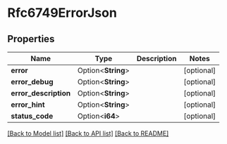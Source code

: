 # Rfc6749ErrorJson

## Properties

Name | Type | Description | Notes
------------ | ------------- | ------------- | -------------
**error** | Option<**String**> |  | [optional]
**error_debug** | Option<**String**> |  | [optional]
**error_description** | Option<**String**> |  | [optional]
**error_hint** | Option<**String**> |  | [optional]
**status_code** | Option<**i64**> |  | [optional]

[[Back to Model list]](../README.md#documentation-for-models) [[Back to API list]](../README.md#documentation-for-api-endpoints) [[Back to README]](../README.md)


